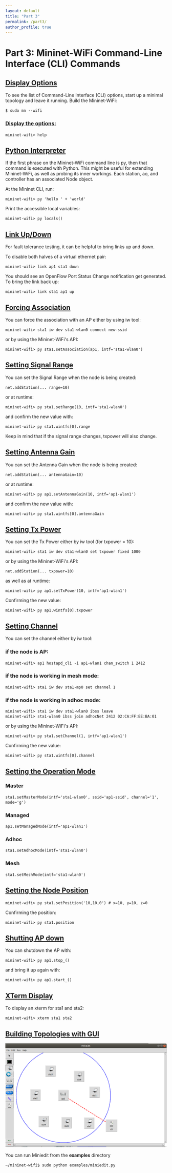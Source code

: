```yaml
---
layout: default
title: "Part 3"
permalink: /part3/
author_profile: true
---
```



# Part 3: Mininet-WiFi Command-Line Interface (CLI) Commands

<a id="display"></a>
## [Display Options](#display)
To see the list of Command-Line Interface (CLI) options, start up a minimal topology and leave it running. Build the Mininet-WiFi:

```
$ sudo mn --wifi
```

<a id="help"></a>
### [Display the options:](#help)
```
mininet-wifi> help
```

<a id="interpreter"></a>
## [Python Interpreter](#interpreter)
If the first phrase on the Mininet-WiFi command line is py, then that command is executed with Python. This might be useful for extending Mininet-WiFi, as well as probing its inner workings. Each station, ao, and controller has an associated Node object.

At the Mininet CLI, run:
```
mininet-wifi> py 'hello ' + 'world'
```

Print the accessible local variables:
```
mininet-wifi> py locals()
```

<a id="updown"></a>
## [Link Up/Down](#updown)
For fault tolerance testing, it can be helpful to bring links up and down.

To disable both halves of a virtual ethernet pair:
```
mininet-wifi> link ap1 sta1 down
```

You should see an OpenFlow Port Status Change notification get generated. To bring the link back up:
```
mininet-wifi> link sta1 ap1 up
```

<a id="forcing"></a>
## [Forcing Association](#forcing)

You can force the association with an AP either by using iw tool:
```
mininet-wifi> sta1 iw dev sta1-wlan0 connect new-ssid
```

or by using the Mininet-WiFi's API:
```
mininet-wifi> py sta1.setAssociation(ap1, intf='sta1-wlan0')
```

<a id="range"></a>
## [Setting Signal Range](#range)
You can set the Signal Range when the node is being created:
```
net.addStation(... range=10)
```

or at runtime:
```
mininet-wifi> py sta1.setRange(10, intf='sta1-wlan0')
```

and confirm the new value with:
```
mininet-wifi> py sta1.wintfs[0].range
```

Keep in mind that if the signal range changes, txpower will also change.

<a id="antennagain"></a>
## [Setting Antenna Gain](#antennagain)
You can set the Antenna Gain when the node is being created:
```
net.addStation(... antennaGain=10)
```

or at runtime:
```
mininet-wifi> py ap1.setAntennaGain(10, intf='ap1-wlan1')
```

and confirm the new value with:
```
mininet-wifi> py sta1.wintfs[0].antennaGain
```

<a id="txpower"></a>
## [Setting Tx Power](#txpower)

You can set the Tx Power either by iw tool (for txpower = 10):
```
mininet-wifi> sta1 iw dev sta1-wlan0 set txpower fixed 1000
```

or by using the Mininet-WiFi's API:
```
net.addStation(... txpower=10)
```

as well as at runtime:
```
mininet-wifi> py ap1.setTxPower(10, intf='ap1-wlan1')
```

Confirming the new value:
```
mininet-wifi> py ap1.wintfs[0].txpower
```

<a id="channel"></a>
## [Setting Channel](#channel)
You can set the channel either by iw tool:  
### if the node is AP:
```
mininet-wifi> ap1 hostapd_cli -i ap1-wlan1 chan_switch 1 2412
```
### if the node is working in mesh mode:
```
mininet-wifi> sta1 iw dev sta1-mp0 set channel 1
```
### if the node is working in adhoc mode:
```
mininet-wifi> sta1 iw dev sta1-wlan0 ibss leave
mininet-wifi> sta1-wlan0 ibss join adhocNet 2412 02:CA:FF:EE:BA:01
```
or by using the Mininet-WiFi's API:
```
mininet-wifi> py sta1.setChannel(1, intf='ap1-wlan1')
```

Confirming the new value:
```
mininet-wifi> py sta1.wintfs[0].channel
```

<a id="mode"></a>
## [Setting the Operation Mode](#mode)

### Master
```
sta1.setMasterMode(intf='sta1-wlan0', ssid='ap1-ssid', channel='1', mode='g')
```

### Managed
```
ap1.setManagedMode(intf='ap1-wlan1')
```

### Adhoc
```
sta1.setAdhocMode(intf='sta1-wlan0')
```

### Mesh
```
sta1.setMeshMode(intf='sta1-wlan0')
```

<a id="position"></a>
## [Setting the Node Position](#position)
```
mininet-wifi> py sta1.setPosition('10,10,0') # x=10, y=10, z=0
```

Confirming the position:
```
mininet-wifi> py sta1.position
```

<a id="apshutdown"></a>
## [Shutting AP down](#apshutdown)
You can shutdown the AP with:
```
mininet-wifi> py ap1.stop_()
```
and bring it up again with:

```
mininet-wifi> py ap1.start_()
```

<a id="xterm"></a>
## [XTerm Display](#xterm)

To display an xterm for sta1 and sta2:
```
mininet-wifi> xterm sta1 sta2
```

<a id="miniedit"></a>
## [Building Topologies with GUI](#miniedit)

![Branching](https://github.com/mininet-wifi/mininet-wifi.github.io/blob/master/assets/img/miniedit.png?raw=true)

You can run Miniedit from the __examples__ directory

```
~/mininet-wifi$ sudo python examples/miniedit.py
```